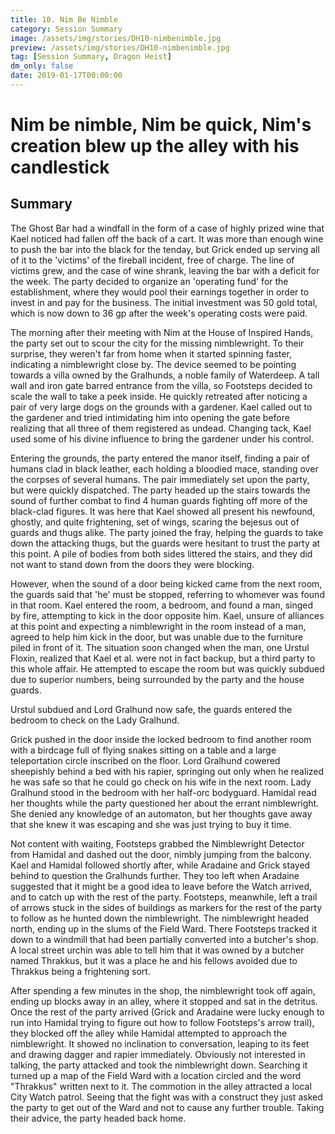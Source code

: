 ```yaml
---
title: 10. Nim Be Nimble
category: Session Summary
image: /assets/img/stories/DH10-nimbenimble.jpg
preview: /assets/img/stories/DH10-nimbenimble.jpg
tag: [Session Summary, Dragon Heist]
dm_only: false
date: 2019-01-17T00:00:00
---
```


# Nim be nimble, Nim be quick, Nim's creation blew up the alley with his candlestick

## Summary

The Ghost Bar had a windfall in the form of a case of highly prized wine that Kael noticed had fallen off the back of a cart. It was more than enough wine to push the bar into the black for the tenday, but Grick ended up serving all of it to the 'victims' of the fireball incident, free of charge. The line of victims grew, and the case of wine shrank, leaving the bar with a deficit for the week.  The party decided to organize an 'operating fund' for the establishment, where they would pool their earnings together in order to invest in and pay for the business.  The initial investment was 50 gold total, which is now down to 36 gp after the week's operating costs were paid.

The morning after their meeting with Nim at the House of Inspired Hands, the party set out to scour the city for the missing nimblewright.  To their surprise, they weren't far from home when it started spinning faster, indicating a nimblewright close by.  The device seemed to be pointing towards a villa owned by the Gralhunds, a noble family of Waterdeep.  A tall wall and iron gate barred entrance from the villa, so Footsteps decided to scale the wall to take a peek inside.  He quickly retreated after noticing a pair of very large dogs on the grounds with a gardener.  Kael called out to the gardener and tried intimidating him into opening the gate before realizing that all three of them registered as undead.  Changing tack, Kael used some of his divine influence to bring the gardener under his control.

Entering the grounds, the party entered the manor itself, finding a pair of humans clad in black leather, each holding a bloodied mace, standing over the corpses of several humans. The pair immediately set upon the party, but were quickly dispatched. The party headed up the stairs towards the sound of further combat to find 4 human guards fighting off more of the black-clad figures.  It was here that Kael showed all present his newfound, ghostly, and quite frightening, set of wings, scaring the bejesus out of guards and thugs alike. The party joined the fray, helping the guards to take down the attacking thugs, but the guards were hesitant to trust the party at this point. A pile of bodies from both sides littered the stairs, and they did not want to stand down from the doors they were blocking.

However, when the sound of a door being kicked came from the next room, the guards said that 'he' must be stopped, referring to whomever was found in that room. Kael entered the room, a bedroom, and found a man, singed by fire, attempting to kick in the door opposite him. Kael, unsure of alliances at this point and expecting a nimblewright in the room instead of a man, agreed to help him kick in the door, but was unable due to the furniture piled in front of it. The situation soon changed when the man, one Urstul Floxin, realized that Kael et al. were not in fact backup, but a third party to this whole affair.  He attempted to escape the room but was quickly subdued due to superior numbers, being surrounded by the party and the house guards.

Urstul subdued and Lord Gralhund now safe, the guards entered the bedroom to check on the Lady Gralhund.

Grick pushed in the door inside the locked bedroom to find another room with a birdcage full of flying snakes sitting on a table and a large teleportation circle inscribed on the floor. Lord Gralhund cowered sheepishly behind a bed with his rapier, springing out only when he realized he was safe so that he could go check on his wife in the next room. Lady Gralhund stood in the bedroom with her half-orc bodyguard.  Hamidal read her thoughts while the party questioned her about the errant nimblewright.  She denied any knowledge of an automaton, but her thoughts gave away that she knew it was escaping and she was just trying to buy it time.

Not content with waiting, Footsteps grabbed the Nimblewright Detector from Hamidal and dashed out the door, nimbly jumping from the balcony.  Kael and Hamidal followed shortly after, while Aradaine and Grick stayed behind to question the Gralhunds further.  They too left when Aradaine suggested that it might be a good idea to leave before the Watch arrived, and to catch up with the rest of the party.  Footsteps, meanwhile, left a trail of arrows stuck in the sides of buildings as markers for the rest of the party to follow as he hunted down the nimblewright.  The nimblewright headed north, ending up in the slums of the Field Ward.  There Footsteps tracked it down to a windmill that had been partially converted into a butcher's shop.  A local street urchin was able to tell him that it was owned by a butcher named Thrakkus, but it was a place he and his fellows avoided due to Thrakkus being a frightening sort.

After spending a few minutes in the shop, the nimblewright took off again, ending up blocks away in an alley, where it stopped and sat in the detritus. Once the rest of the party arrived (Grick and Aradaine were lucky enough to run into Hamidal trying to figure out how to follow Footsteps's arrow trail), they blocked off the alley while Hamidal attempted to approach the nimblewright. It showed no inclination to conversation, leaping to its feet and drawing dagger and rapier immediately.  Obviously not interested in talking, the party attacked and took the nimblewright down. Searching it turned up a map of the Field Ward with a location circled and the word "Thrakkus" written next to it.  The commotion in the alley attracted a local City Watch patrol. Seeing that the fight was with a construct they just asked the party to get out of the Ward and not to cause any further trouble.  Taking their advice, the party headed back home.